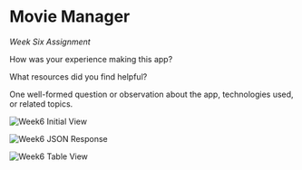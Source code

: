 Movie Manager
=========

_Week Six Assignment_

How was your experience making this app?

What resources did you find helpful?

One well-formed question or observation about the app, technologies used, or related topics.


![Week6 Initial View](http://f.cl.ly/items/2y1U3J1a1v2c2d3l3C1K/Screen%20Shot%202014-08-29%20at%202.09.02%20PM.png)

![Week6 JSON Response](http://f.cl.ly/items/1o2K2D0a1x2V1x2O1b1n/Screen%20Shot%202014-08-29%20at%202.09.45%20PM.png)

![Week6 Table View](http://f.cl.ly/items/433y2743002s3j330F1v/Screen%20Shot%202014-08-29%20at%202.10.48%20PM.png)
